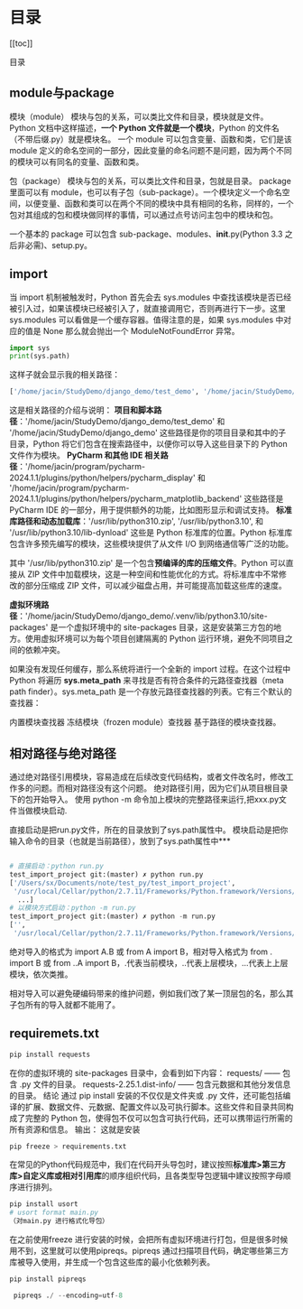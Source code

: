 # 目录

[[toc]]

目录

## module与package
模块（module）
模块与包的关系，可以类比文件和目录，模块就是文件。
Python 文档中这样描述，**一个 Python 文件就是一个模块**，Python 的文件名（不带后缀.py）就是模块名。
一个 module 可以包含变量、函数和类，它们是该 module 定义的命名空间的一部分，因此变量的命名问题不是问题，因为两个不同的模块可以有同名的变量、函数和类。

包（package）
模块与包的关系，可以类比文件和目录，包就是目录。
package 里面可以有 module，也可以有子包（sub-package）。一个模块定义一个命名空间，以便变量、函数和类可以在两个不同的模块中具有相同的名称，同样的，一个包对其组成的包和模块做同样的事情，可以通过点号访问主包中的模块和包。

一个基本的 package 可以包含 sub-package、modules、__init__.py(Python 3.3 之后非必需)、setup.py。

## import 
当 import 机制被触发时，Python 首先会去 sys.modules 中查找该模块是否已经被引入过，如果该模块已经被引入了，就直接调用它，否则再进行下一步。这里 sys.modules 可以看做是一个缓存容器。值得注意的是，如果 sys.modules 中对应的值是 None 那么就会抛出一个 ModuleNotFoundError 异常。

```python
import sys
print(sys.path)
```
这样子就会显示我的相关路径：

```python
['/home/jacin/StudyDemo/django_demo/test_demo', '/home/jacin/StudyDemo/django_demo', '/home/jacin/program/pycharm-2024.1.1/plugins/python/helpers/pycharm_display', '/usr/lib/python310.zip', '/usr/lib/python3.10', '/usr/lib/python3.10/lib-dynload', '/home/jacin/StudyDemo/django_demo/.venv/lib/python3.10/site-packages', '/home/jacin/program/pycharm-2024.1.1/plugins/python/helpers/pycharm_matplotlib_backend']
```
这是相关路径的介绍与说明：
**项目和脚本路径**：'/home/jacin/StudyDemo/django_demo/test_demo' 和 '/home/jacin/StudyDemo/django_demo' 这些路径是你的项目目录和其中的子目录，Python 将它们包含在搜索路径中，以便你可以导入这些目录下的 Python 文件作为模块。
**PyCharm 和其他 IDE 相关路径**：'/home/jacin/program/pycharm-2024.1.1/plugins/python/helpers/pycharm_display' 和 '/home/jacin/program/pycharm-2024.1.1/plugins/python/helpers/pycharm_matplotlib_backend' 这些路径是 PyCharm IDE 的一部分，用于提供额外的功能，比如图形显示和调试支持。
**标准库路径和动态加载库**：'/usr/lib/python310.zip', '/usr/lib/python3.10', 和 '/usr/lib/python3.10/lib-dynload' 这些是 Python 标准库的位置。Python 标准库包含许多预先编写的模块，这些模块提供了从文件 I/O 到网络通信等广泛的功能。

其中 '/usr/lib/python310.zip' 是一个包含**预编译的库的压缩文件**。Python 可以直接从 ZIP 文件中加载模块，这是一种空间和性能优化的方式。将标准库中不常修改的部分压缩成 ZIP 文件，可以减少磁盘占用，并可能提高加载这些库的速度。

**虚拟环境路径**：'/home/jacin/StudyDemo/django_demo/.venv/lib/python3.10/site-packages' 是一个虚拟环境中的 site-packages 目录，这是安装第三方包的地方。使用虚拟环境可以为每个项目创建隔离的 Python 运行环境，避免不同项目之间的依赖冲突。

如果没有发现任何缓存，那么系统将进行一个全新的 import 过程。在这个过程中 Python 将遍历 **sys.meta_path** 来寻找是否有符合条件的元路径查找器（meta path finder）。sys.meta_path 是一个存放元路径查找器的列表。它有三个默认的查找器：

内置模块查找器
冻结模块（frozen module）查找器
基于路径的模块查找器。


## 相对路径与绝对路径
通过绝对路径引用模块，容易造成在后续改变代码结构，或者文件改名时，修改工作多的问题。而相对路径没有这个问题。
绝对路径引用，因为它们从项目根目录下的包开始导入。
使用 python -m 命令加上模块的完整路径来运行,把xxx.py文件当做模块启动.

直接启动是把run.py文件，所在的目录放到了sys.path属性中。
模块启动是把你输入命令的目录（也就是当前路径），放到了sys.path属性中***

```python

# 直接启动：python run.py
test_import_project git:(master) ✗ python run.py
['/Users/sx/Documents/note/test_py/test_import_project',  
 '/usr/local/Cellar/python/2.7.11/Frameworks/Python.framework/Versions/2.7/lib/python27.zip',  
  ...]
# 以模块方式启动：python -m run.py
test_import_project git:(master) ✗ python -m run.py
['',  
 '/usr/local/Cellar/python/2.7.11/Frameworks/Python.framework/Versions/2.7/lib/python27.zip',

```
绝对导入的格式为 import A.B 或 from A import B，相对导入格式为 from . import B 或 from ..A import B，.代表当前模块，..代表上层模块，...代表上上层模块，依次类推。

相对导入可以避免硬编码带来的维护问题，例如我们改了某一顶层包的名，那么其子包所有的导入就都不能用了。

## requiremets.txt

```python
pip install requests
```
在你的虚拟环境的 site-packages 目录中，会看到如下内容：
requests/ —— 包含 .py 文件的目录。
requests-2.25.1.dist-info/ —— 包含元数据和其他分发信息的目录。
结论
通过 pip install 安装的不仅仅是文件夹或 .py 文件，还可能包括编译的扩展、数据文件、元数据、配置文件以及可执行脚本。这些文件和目录共同构成了完整的 Python 包，使得包不仅可以包含可执行代码，还可以携带运行所需的所有资源和信息。
输出： 这就是安装

```python
pip freeze > requirements.txt

```

在常见的Python代码规范中，我们在代码开头导包时，建议按照**标准库>第三方库>自定义库或相对引用库**的顺序组织代码，且各类型导包逻辑中建议按照字母顺序进行排列。

```python
pip install usort
# usort format main.py
（对main.py 进行格式化导包）
```

在之前使用freeze 进行安装的时候，会把所有虚拟环境进行打包，但是很多时候用不到，这里就可以使用pipreqs。pipreqs 通过扫描项目代码，确定哪些第三方库被导入使用，并生成一个包含这些库的最小化依赖列表。

```python
pip install pipreqs

```

```python
 pipreqs ./ --encoding=utf-8
```
